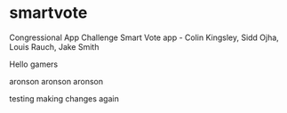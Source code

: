 # smartvote
Congressional App Challenge Smart Vote app - Colin Kingsley, Sidd Ojha, Louis Rauch, Jake Smith

Hello gamers

aronson aronson aronson

testing making changes again

